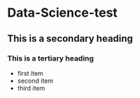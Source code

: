 Data-Science-test
=================
## This is a secondary heading
### This is a tertiary heading
* first item
* second item
* third item
